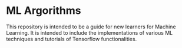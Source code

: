 # ML Argorithms
This repository is intended to be a guide for new learners for Machine Learning. It is intended to include the implementations of various ML techniques and tutorials of Tensorflow functionalities.
